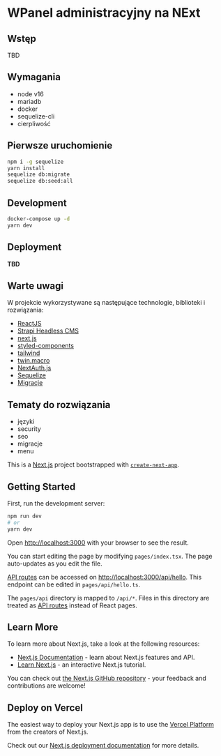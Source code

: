 # WPanel administracyjny na NExt

## Wstęp

TBD

## Wymagania

- node v16
- mariadb
- docker
- sequelize-cli
- cierpliwość

## Pierwsze uruchomienie

```bash
npm i -g sequelize
yarn install
sequelize db:migrate
sequelize db:seed:all
```

## Development

```bash
docker-compose up -d
yarn dev
```

## Deployment

**TBD**

## Warte uwagi

W projekcie wykorzystywane są następujące technologie, biblioteki i rozwiązania:

- [ReactJS](https://pl.reactjs.org)
- [Strapi Headless CMS](https://strapi.io)
- [next.js](https://nextjs.org)
- [styled-components](https://styled-components.com)
- [tailwind](https://tailwindcss.com)
- [twin.macro](https://github.com/ben-rogerson/twin.macro)
- [NextAuth.js](https://github.com/nextauthjs/next-auth)
- [Sequelize](https://sequelize.org)
- [Migracje](https://sequelize.org/docs/v6/other-topics/migrations/)

## Tematy do rozwiązania

- języki
- security
- seo
- migracje
- menu

This is a [Next.js](https://nextjs.org/) project bootstrapped with [`create-next-app`](https://github.com/vercel/next.js/tree/canary/packages/create-next-app).

## Getting Started

First, run the development server:

```bash
npm run dev
# or
yarn dev
```

Open [http://localhost:3000](http://localhost:3000) with your browser to see the result.

You can start editing the page by modifying `pages/index.tsx`. The page auto-updates as you edit the file.

[API routes](https://nextjs.org/docs/api-routes/introduction) can be accessed on [http://localhost:3000/api/hello](http://localhost:3000/api/hello). This endpoint can be edited in `pages/api/hello.ts`.

The `pages/api` directory is mapped to `/api/*`. Files in this directory are treated as [API routes](https://nextjs.org/docs/api-routes/introduction) instead of React pages.

## Learn More

To learn more about Next.js, take a look at the following resources:

- [Next.js Documentation](https://nextjs.org/docs) - learn about Next.js features and API.
- [Learn Next.js](https://nextjs.org/learn) - an interactive Next.js tutorial.

You can check out [the Next.js GitHub repository](https://github.com/vercel/next.js/) - your feedback and contributions are welcome!

## Deploy on Vercel

The easiest way to deploy your Next.js app is to use the [Vercel Platform](https://vercel.com/new?utm_medium=default-template&filter=next.js&utm_source=create-next-app&utm_campaign=create-next-app-readme) from the creators of Next.js.

Check out our [Next.js deployment documentation](https://nextjs.org/docs/deployment) for more details.
